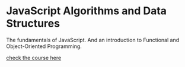 # JavaScript Algorithms and Data Structures

The fundamentals of JavaScript. And an introduction to Functional and Object-Oriented Programming.

[check the course here](https://www.freecodecamp.org/learn/javascript-algorithms-and-data-structures/)
